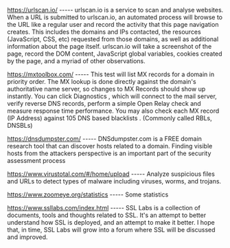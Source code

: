 https://urlscan.io/ ----- urlscan.io is a service to scan and analyse websites. When a URL is submitted to urlscan.io, an automated process will browse to the URL like a regular user and record the activity that this page navigation creates. This includes the domains and IPs contacted, the resources (JavaScript, CSS, etc) requested from those domains, as well as additional information about the page itself. urlscan.io will take a screenshot of the page, record the DOM content, JavaScript global variables, cookies created by the page, and a myriad of other observations.

https://mxtoolbox.com/ ----- This test will list MX records for a domain in priority order. The MX lookup is done directly against the domain's authoritative name server, so changes to MX Records should show up instantly. You can click Diagnostics , which will connect to the mail server, verify reverse DNS records, perform a simple Open Relay check and measure response time performance. You may also check each MX record (IP Address) against 105 DNS based blacklists . (Commonly called RBLs, DNSBLs)

https://dnsdumpster.com/ ----- DNSdumpster.com is a FREE domain research tool that can discover hosts related to a domain. Finding visible hosts from the attackers perspective is an important part of the security assessment process

https://www.virustotal.com/#/home/upload ----- Analyze suspicious files and URLs to detect types of malware including viruses, worms, and trojans.

https://www.zoomeye.org/statistics ----- Some statistics

https://www.ssllabs.com/index.html ----- SSL Labs is a collection of documents, tools and thoughts related to SSL. It's an attempt to better understand how SSL is deployed, and an attempt to make it better. I hope that, in time, SSL Labs will grow into a forum where SSL will be discussed and improved.

